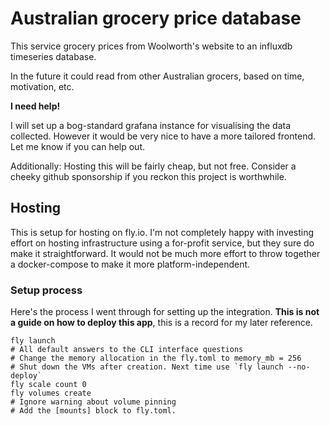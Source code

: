 # Australian grocery price database

This service grocery prices from Woolworth's website to an influxdb timeseries database.

In the future it could read from other Australian grocers, based on time, motivation, etc.

**I need help!**

I will set up a bog-standard grafana instance for visualising the data collected. However it would be very nice to have a more tailored frontend. Let me know if you can help out.

Additionally: Hosting this will be fairly cheap, but not free. Consider a cheeky github sponsorship if you reckon this project is worthwhile.

## Hosting

This is setup for hosting on fly.io. I'm not completely happy with investing effort on hosting infrastructure using a for-profit service, but they sure do make it straightforward. It would not be much more effort to throw together a docker-compose to make it more platform-independent.

### Setup process

Here's the process I went through for setting up the integration. **This is not a guide on how to deploy this app**, this is a record for my later reference.

    fly launch
    # All default answers to the CLI interface questions
    # Change the memory allocation in the fly.toml to memory_mb = 256
    # Shut down the VMs after creation. Next time use `fly launch --no-deploy`
    fly scale count 0
    fly volumes create
    # Ignore warning about volume pinning
    # Add the [mounts] block to fly.toml.
